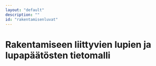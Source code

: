 ```yaml
---
layout: "default"
description: ""
id: "rakentamisenluvat"
---
```

# Rakentamiseen liittyvien lupien ja lupapäätösten tietomalli

